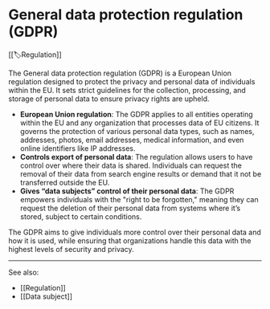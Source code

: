 
# General data protection regulation (GDPR)

[[🏷️Regulation]]

The General data protection regulation (GDPR) is a European Union regulation designed to protect the privacy and personal data of individuals within the EU. It sets strict guidelines for the collection, processing, and storage of personal data to ensure privacy rights are upheld.

- **European Union regulation**: The GDPR applies to all entities operating within the EU and any organization that processes data of EU citizens. It governs the protection of various personal data types, such as names, addresses, photos, email addresses, medical information, and even online identifiers like IP addresses.
- **Controls export of personal data**: The regulation allows users to have control over where their data is shared. Individuals can request the removal of their data from search engine results or demand that it not be transferred outside the EU.
- **Gives “data subjects” control of their personal data**: The GDPR empowers individuals with the "right to be forgotten," meaning they can request the deletion of their personal data from systems where it’s stored, subject to certain conditions.

The GDPR aims to give individuals more control over their personal data and how it is used, while ensuring that organizations handle this data with the highest levels of security and privacy.

---

See also:

- [[Regulation]]
- [[Data subject]]




